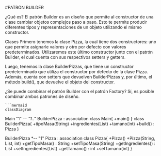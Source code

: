 #PATRÓN BUILDER

¿Qué es?
El patrón Builder es un diseño que permite al constructor de una clase cambiar objetos complejos paso a paso. Esto te permite producir diferentes tipos y representaciones de un objeto utilizando el mismo constructor.

Clases
Primero tenemos la clase Pizza, la cual tiene dos constructores: uno que permite asignarle valores y otro por defecto con valores predeterminados. Utilizaremos este último constructor junto con el patrón Builder, el cual cuenta con sus respectivos setters y getters.

Luego, tenemos la clase BuilderPizzas, que tiene un constructor predeterminado que utiliza el constructor por defecto de la clase Pizza. Además, cuenta con setters que devuelven BuilderPizzas y, por último, el método build(), que devuelve el objeto del constructor.

¿Se puede combinar el patrón Builder con el patrón Factory?
Sí, es posible combinar ambos patrones de diseño.
  
    ```mermaid
    classDiagram
  Main "1" *-- "1..*" BuilderPizza : association
  class Main{
      +main()
  }
  class BuilderPizza{
      +tipoMasa(String)
      +ingredientes(List<String>)
      +tamano(int)
      +build() : Pizza
  }
  
  BuilderPizza *-- "1" Pizza : association
  class Pizza{
    +Pizza()
    +Pizza(String, List<String>, int)
    +getTipoMasa() : String
    +setTipoMasa(String)
    +getIngredientes() : List<String>
    +setIngredientes(List<String>)
    +getTamano() : int
    +setTamano(int)
  }

